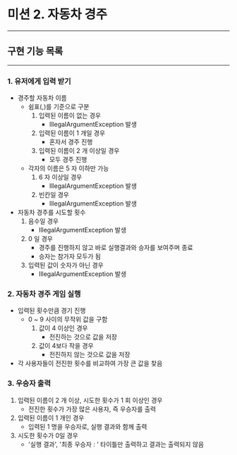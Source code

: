 # 미션 2. 자동차 경주

---

## 구현 기능 목록

---

### 1. 유저에게 입력 받기
- 경주할 자동차 이름
    - 쉼표(,)를 기준으로 구분
      1. 입력된 이름이 없는 경우
         - IllegalArgumentException 발생
      2. 입력된 이름이 1 개일 경우
         - 혼자서 경주 진행
      3. 입력된 이름이 2 개 이상일 경우
         - 모두 경주 진행
    - 각자의 이름은 5 자 이하만 가능
      1. 6 자 이상일 경우
         - IllegalArgumentException 발생
      2. 빈칸일 경우
         - IllegalArgumentException 발생
- 자동차 경주를 시도할 횟수
    1. 음수일 경우
       - IllegalArgumentException 발생
    2. 0 일 경우
       - 경주를 진행하지 않고 바로 실행결과와 승자를 보여주며 종료
       - 승자는 참가자 모두가 됨
    3. 입력된 값이 숫자가 아닌 경우
       - IllegalArgumentException 발생
  

### 2. 자동차 경주 게임 실행
- 입력된 횟수만큼 경기 진행
  - 0 ~ 9 사이의 무작위 값을 구함
    1. 값이 4 이상인 경우
        - 전진하는 것으로 값을 저장
    2. 값이 4보다 작을 경우
        - 전진하지 않는 것으로 값을 저장
- 각 사용자들이 전진한 횟수를 비교하여 가장 큰 값을 찾음

### 3. 우승자 출력
1. 입력된 이름이 2 개 이상, 시도한 횟수가 1 회 이상인 경우
   - 전진한 횟수가 가장 많은 사용자, 즉 우승자를 출력
2. 입력된 이름이 1 개인 경우
    - 입력된 1 명을 우승자로, 실행 결과와 함께 출력
3. 시도한 횟수가 0일 경우
    - '실행 결과', '최종 우승자 : ' 타이틀만 출력하고 결과는 출력되지 않음
